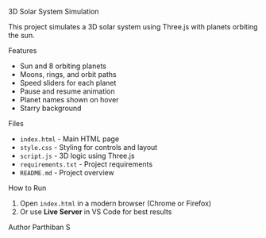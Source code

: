  3D Solar System Simulation

This project simulates a 3D solar system using Three.js with planets orbiting the sun.

  Features
- Sun and 8 orbiting planets
- Moons, rings, and orbit paths
- Speed sliders for each planet
- Pause and resume animation
- Planet names shown on hover
- Starry background

Files
- `index.html` - Main HTML page
- `style.css` - Styling for controls and layout
- `script.js` - 3D logic using Three.js
- `requirements.txt` - Project requirements
- `README.md` - Project overview

 How to Run
1. Open `index.html` in a modern browser (Chrome or Firefox)
2. Or use **Live Server** in VS Code for best results


 Author
Parthiban S
